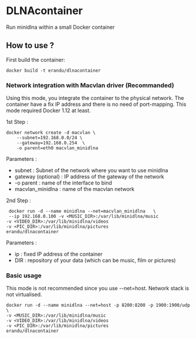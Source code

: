 # DLNAcontainer
Run minidlna within a small Docker container

## How to use ?

First build the container:

```docker build -t erandu/dlnacontainer```

###  Network integration with Macvlan driver (Recommanded)

Using this mode, you integrate the container to the physical network. The container have a fix IP address and there is no need of port-mapping. This mode required Docker 1.12 at least. 

1st Step :
```
docker network create -d macvlan \
    --subnet=192.168.0.0/24 \
    --gateway=192.168.0.254  \
    -o parent=eth0 macvlan_minidlna
 ```   
 Parameters :
 - subnet : Subnet of the network where you want to use minidlna
 - gateway (optional) : IP address of the gateway of the network
 - -o parent : name of the interface to bind
 - macvlan_minidlna : name of the macvlan network
 
 
 2nd Step :
```    
 docker run -d --name minidlna --net=macvlan_minidlna   \
 --ip 192.168.0.100 -v <MUSIC_DIR>:/var/lib/minidlna/music
-v <VIDEO_DIR>:/var/lib/minidlna/videos
-v <PIC_DIR>:/var/lib/minidlna/pictures
erandu/dlnacontainer
``` 
 Parameters :
 - ip : fixed IP address of the container 
 - DIR : repository of your data (which can be music, film or pictures)
 
### Basic usage
This mode is not recommended since you use --net=host. Network stack is not virtualised.


```
docker run -d --name minidlna --net=host -p 8200:8200 -p 1900:1900/udp \
-v <MUSIC_DIR>:/var/lib/minidlna/music
-v <VIDEO_DIR>:/var/lib/minidlna/videos
-v <PIC_DIR>:/var/lib/minidlna/pictures
erandu/dlnacontainer
```

